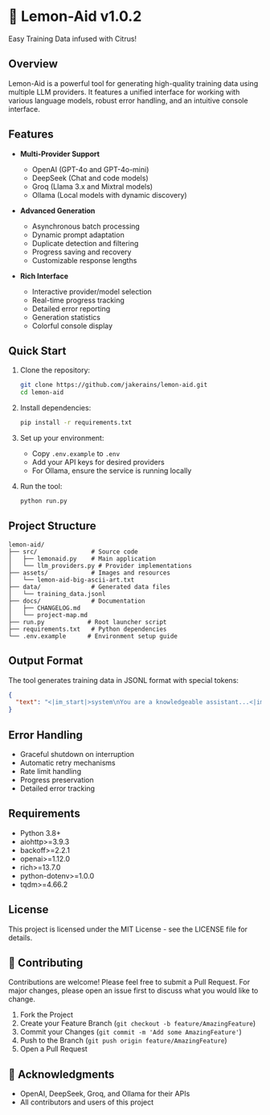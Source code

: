 # 🍋 Lemon-Aid v1.0.2

Easy Training Data infused with Citrus!

## Overview

Lemon-Aid is a powerful tool for generating high-quality training data using multiple LLM providers. It features a unified interface for working with various language models, robust error handling, and an intuitive console interface.

## Features

- **Multi-Provider Support**
  - OpenAI (GPT-4o and GPT-4o-mini)
  - DeepSeek (Chat and code models)
  - Groq (Llama 3.x and Mixtral models)
  - Ollama (Local models with dynamic discovery)

- **Advanced Generation**
  - Asynchronous batch processing
  - Dynamic prompt adaptation
  - Duplicate detection and filtering
  - Progress saving and recovery
  - Customizable response lengths

- **Rich Interface**
  - Interactive provider/model selection
  - Real-time progress tracking
  - Detailed error reporting
  - Generation statistics
  - Colorful console display

## Quick Start

1. Clone the repository:
   ```bash
   git clone https://github.com/jakerains/lemon-aid.git
   cd lemon-aid
   ```

2. Install dependencies:
   ```bash
   pip install -r requirements.txt
   ```

3. Set up your environment:
   - Copy `.env.example` to `.env`
   - Add your API keys for desired providers
   - For Ollama, ensure the service is running locally

4. Run the tool:
   ```bash
   python run.py
   ```

## Project Structure

```
lemon-aid/
├── src/               # Source code
│   ├── lemonaid.py    # Main application
│   └── llm_providers.py # Provider implementations
├── assets/            # Images and resources
│   └── lemon-aid-big-ascii-art.txt
├── data/              # Generated data files
│   └── training_data.jsonl
├── docs/              # Documentation
│   ├── CHANGELOG.md
│   └── project-map.md
├── run.py            # Root launcher script
├── requirements.txt   # Python dependencies
└── .env.example      # Environment setup guide
```

## Output Format

The tool generates training data in JSONL format with special tokens:

```json
{
  "text": "<|im_start|>system\nYou are a knowledgeable assistant...<|im_end|>\n<|im_start|>user\nQuestion here...<|im_end|>\n<|im_start|>assistant\nAnswer here...<|im_end|>"
}
```

## Error Handling

- Graceful shutdown on interruption
- Automatic retry mechanisms
- Rate limit handling
- Progress preservation
- Detailed error tracking

## Requirements

- Python 3.8+
- aiohttp>=3.9.3
- backoff>=2.2.1
- openai>=1.12.0
- rich>=13.7.0
- python-dotenv>=1.0.0
- tqdm>=4.66.2

## License

This project is licensed under the MIT License - see the LICENSE file for details.

## 🤝 Contributing

Contributions are welcome! Please feel free to submit a Pull Request. For major changes, please open an issue first to discuss what you would like to change.

1. Fork the Project
2. Create your Feature Branch (`git checkout -b feature/AmazingFeature`)
3. Commit your Changes (`git commit -m 'Add some AmazingFeature'`)
4. Push to the Branch (`git push origin feature/AmazingFeature`)
5. Open a Pull Request

## 🙏 Acknowledgments

- OpenAI, DeepSeek, Groq, and Ollama for their APIs
- All contributors and users of this project 
